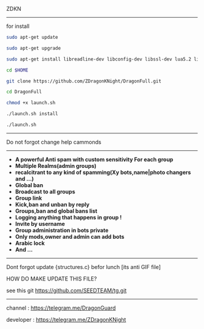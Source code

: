 ZDKN
_________________________________________________________________________________
for install  
```bash
sudo apt-get update

sudo apt-get upgrade

sudo apt-get install libreadline-dev libconfig-dev libssl-dev lua5.2 liblua5.2-dev libevent-dev make unzip git redis-server g++ libjansson-dev libpython-dev expat libexpat1-dev

cd $HOME

git clone https://github.com/ZDragonKNight/DragonFull.git

cd DragonFull

chmod +x launch.sh

./launch.sh install

./launch.sh
```
__________________________________
Do not forgot change help cammonds
_________________________________________________________________________________
* **A powerful Anti spam with custom sensitivity For each group**
* **Multiple Realms(admin groups)**
* **recalcitrant to any kind of spamming(Xy bots,name|photo changers and ...)**
* **Global ban**
* **Broadcast to all groups**
* **Group link**
* **Kick,ban and unban by reply**
* **Groups,ban and global bans list**
* **Logging anything that happens in group !**
* **Invite by username**
* **Group administration in bots private**
* **Only mods,owner and admin can add bots**
* **Arabic lock**
* **And ...**


_________________________________________________________________________________


Dont forgot update {structures.c} befor lunch [its anti GIF file]

HOW DO MAKE UPDATE THIS FILE?

see this git https://github.com/SEEDTEAM/tg.git

---------------------------------------------------------------------------------
channel : https://telegram.me/DragonGuard

developer : https://telegram.me/ZDragonKNight
